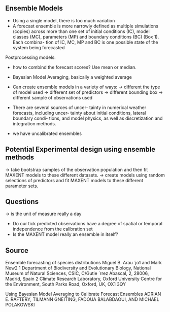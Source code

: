 

## Ensemble Models

- Using a single model, there is too much variation 
- A forecast ensemble is more narrowly defined as multiple simulations (copies) across more than one set of initial conditions (IC), model classes (MC), parameters (MP) and boundary conditions (BC) (Box 1). Each combina- tion of IC, MC, MP and BC is one possible state of the system being forecasted


Postprocessing models:
- how to combind the forecast scores? Use mean or median.
- Bayesian Model Averaging, basically a weighted average 

- Can create ensemble models in a variety of ways: 
  -> different the type of model used 
  -> different set of predictors 
  -> different bounding box
  -> different sample of observations used
  

- There are several sources of uncer- tainty in numerical weather forecasts, including uncer- tainty about initial conditions, lateral boundary condi- tions, and model physics, as well as discretization and integration methods.
- we have uncalibrated ensembles   

## Potential Experimental design using ensemble methods 

-> take bootstrap samples of the observation population and then fit MAXENT models to these different datasets.
-> create models using random selections of predictors and fit MAXENT models to these different parameter sets.


## Questions
-> is the unit of measure really a day
- Do our tick predicted observations have a degree of spatial or temporal independence from the calibration set 
- Is the MAXENT model really an ensemble in  itself?




## Source 

Ensemble forecasting of species distributions
Miguel B. Arau ́ jo1 and Mark New2
1 Department of Biodiversity and Evolutionary Biology, National Museum of Natural Sciences, CSIC, C/Gutie ́ rrez Abascal, 2, 28006, Madrid, Spain
2 Climate Research Laboratory, Oxford University Centre for the Environment, South Parks Road, Oxford, UK, OX1 3QY

Using Bayesian Model Averaging to Calibrate Forecast Ensembles
ADRIAN E. RAFTERY, TILMANN GNEITING, FADOUA BALABDAOUI, AND MICHAEL POLAKOWSKI